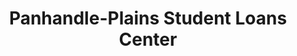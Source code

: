 ---
title: "Panhandle-Plains Student Loans Center"
url: /canyon/panhandle-plains-student-loans-center/
shop: pawnbroker
---